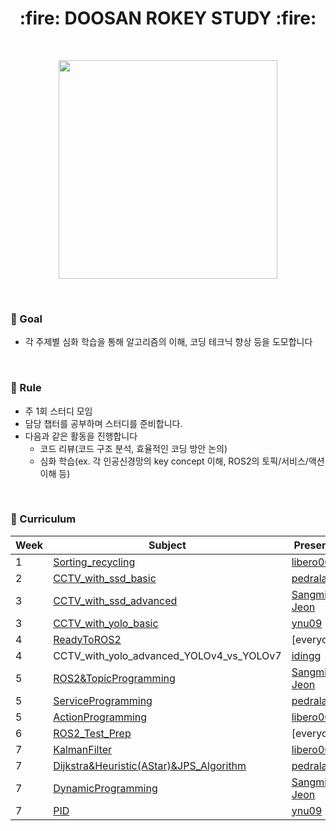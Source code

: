 <h1 align="center"> :fire: DOOSAN ROKEY STUDY :fire: </h1> 
</br>

<p align="center"> <img src="https://github.com/user-attachments/assets/bc50b7a6-fc46-4d2e-8813-bed0d22bd88d" width="350"> </p>

</br>

### :seedling: Goal

- 각 주제별 심화 학습을 통해 알고리즘의 이해, 코딩 테크닉 향상 등을 도모합니다


</br>

### :herb: Rule

- 주 1회 스터디 모임
- 담당 챕터를 공부하며 스터디를 준비합니다.
- 다음과 같은 활동을 진행합니다
  - 코드 리뷰(코드 구조 분석, 효율적인 코딩 방안 논의)
  - 심화 학습(ex. 각 인공신경망의 key concept 이해, ROS2의 토픽/서비스/액션 이해 등)


</br>

### :deciduous_tree: Curriculum

| Week | Subject                                                           | Presenter                                                    |
| ---- | ----------------------------------------------------------------- | ------------------------------------------------------------ |
| 1    | [Sorting_recycling](ComputerVision/week1.md)                      | [libero0077](https://github.com/libero0077)                  |
| 2    | [CCTV_with_ssd_basic](ComputerVision/week2.md)                    | [pedrala](https://github.com/pedrala)                        |
| 3    | [CCTV_with_ssd_advanced](ComputerVision/week3_ssd.md)             | [Sangmin-Jeon](https://github.com/Sangmin-Jeon)              |
| 3    | [CCTV_with_yolo_basic](ComputerVision/week3_yolo.md)              | [ynu09](https://github.com/ynu09)                            |
| 4    | [ReadyToROS2](ROS2/week4.md)                                      | [everyone]                                                   |
| 4    | CCTV_with_yolo_advanced_YOLOv4_vs_YOLOv7                          | [idingg](https://github.com/idingg)                          |
| 5    | [ROS2&TopicProgramming](ROS2/week5_ROS2&TopicProgramming.md)      | [Sangmin-Jeon](https://github.com/Sangmin-Jeon)              |
| 5    | [ServiceProgramming](ROS2/week5_ServiceProgramming.md)            | [pedrala](https://github.com/pedrala)                        |
| 5    | [ActionProgramming](ROS2/week5_ActionProgramming.md)              | [libero0077](https://github.com/libero0077)                  |
| 6    | [ROS2_Test_Prep](ROS2/week6)                                      | [everyone]                                                   |
| 7    | [KalmanFilter](RobotAI/week7_.KalmanFilter.md)                    | [libero0077](https://github.com/libero0077)                  |
| 7    | [Dijkstra&Heuristic(AStar)&JPS_Algorithm](RobotAI/week7_AStar.md) | [pedrala](https://github.com/pedrala)                        |
| 7    | [DynamicProgramming](RobotAI/week7_DynamicProgramming.md)         | [Sangmin-Jeon](https://github.com/Sangmin-Jeon)              |
| 7    | [PID](RobotAI)                                                    | [ynu09](https://github.com/ynu09)                            |
